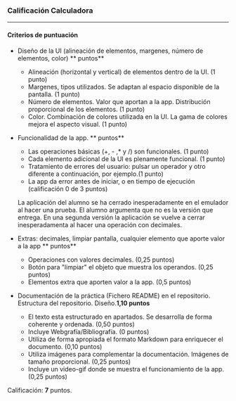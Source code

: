 ### Calificación Calculadora
---

#### Criterios de puntuación
* Diseño de la UI (alineación de elementos, margenes, número de elementos, color) ** puntos**
  - Alineación (horizontal y vertical) de elementos dentro de la UI. (1 punto)
  - Margenes, tipos utilizados. Se adaptan al espacio disponible de la pantalla. (1 punto)
  - Número de elementos. Valor que aportan a la app. Distribución proporcional de los elementos. (1 punto)
  - Color. Combinación de colores utilizada en la UI. La gama de colores mejora el aspecto visual. (1 punto)
* Funcionalidad de la app. ** puntos**
  - Las operaciones básicas (+, - ,* y /) son funcionales. (1 punto)
  - Cada elemento adicional de la UI es plenamente funcional. (1 punto)
  - Tratamiento de errores del usuario: pulsar un operador y otro diferente a continuación, por ejemplo.(1 punto)
  - La app da error antes de iniciar, o en tiempo de ejecución (calificación 0 de 3 puntos)
  
  La aplicación del alumno se ha cerrado inesperadamente en el emulador al hacer una prueba. El alumno argumenta que no es la versión que entrega.
  En una segunda versión la aplicación se vuelve a cerrar inesperadamenta al hacer una operación con decimales.

* Extras: decimales, limpiar pantalla, cualquier elemento que aporte valor a la app ** puntos**
  - Operaciones con valores decimales. (0,25 puntos)
  - Botón para "limpiar" el objeto que muestra los operandos. (0,25 puntos)
  - Elementos extra que aporten valor a la app. (0,5 puntos)

* Documentación de la práctica (Fichero README) en el repositorio. Estructura del repositorio. Diseño.**1,10 puntos**
  - El texto esta estructurado en apartados. Se desarrolla de forma coherente y ordenada. (0,50 puntos)
  - Incluye Webgrafía/Bibliografía. (0 puntos)
  - Utiliza de forma apropiada el formato Markdown para enriquecer el documento. (0,10 puntos)
  - Utiliza imágenes para complementar la documentación. Imágenes de tamaño proporcional. (0,25 puntos)
  - Incluye un video-gif donde se muestra el funcionamiento de la app. (0,25 puntos)

Calificación: **7** puntos.
